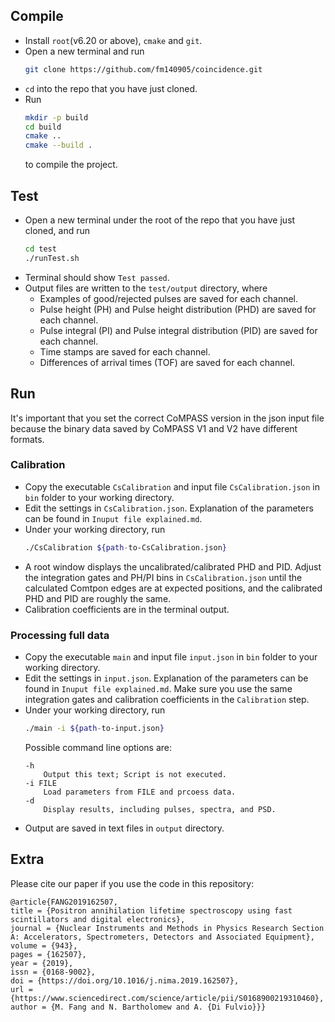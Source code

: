 <!--
 * @Description: 
 * @Author: Ming Fang
 * @Date: 2021-04-06 15:24:22
 * @LastEditors: Ming Fang
 * @LastEditTime: 2022-02-28 20:56:40
-->
## Compile
- Install `root`(v6.20 or above), `cmake` and `git`.
- Open a new terminal and run 
    ```bash
    git clone https://github.com/fm140905/coincidence.git
    ```
- `cd` into the repo that you have just cloned.
- Run 
  ```bash
  mkdir -p build
  cd build
  cmake ..
  cmake --build .
  ```
  to compile the project.

## Test
- Open a new terminal under the root of the repo that you have just cloned, and run 
    ```bash
    cd test
    ./runTest.sh
    ```
-  Terminal should show `Test passed`. 
-  Output files are written to the `test/output` directory, where
    - Examples of good/rejected pulses are saved for each channel.
    - Pulse height (PH) and Pulse height distribution (PHD) are saved for each channel.
    - Pulse integral (PI) and Pulse integral distribution (PID) are saved for each channel.
    - Time stamps are saved for each channel.
    - Differences of arrival times (TOF) are saved for each channel.

## Run
 It's important that you set the correct CoMPASS version in the json input file because the binary data saved by CoMPASS V1 and V2 have different formats.
### Calibration
- Copy the executable `CsCalibration` and input file `CsCalibration.json` in `bin` folder to your working directory.
- Edit the settings in `CsCalibration.json`. Explanation of the parameters can be found in `Inuput file explained.md`.
- Under your working directory, run
    ```bash
    ./CsCalibration ${path-to-CsCalibration.json}
    ```
- A root window displays the uncalibrated/calibrated PHD and PID. Adjust the integration gates and PH/PI bins in `CsCalibration.json` until the calculated Comtpon edges are at expected positions, and the calibrated PHD and PID are roughly the same.
- Calibration coefficients are in the terminal output. 
### Processing full data
- Copy the executable `main` and input file `input.json` in `bin` folder to your working directory.
- Edit the settings in `input.json`. Explanation of the parameters can be found in `Inuput file explained.md`. Make sure you use the same integration gates and calibration coefficients in the `Calibration` step.
- Under your working directory, run
    ```bash
    ./main -i ${path-to-input.json}
    ```
    Possible command line options are:
    ```
    -h
        Output this text; Script is not executed.
    -i FILE
        Load parameters from FILE and prcoess data.
    -d
        Display results, including pulses, spectra, and PSD.
    ```
- Output are saved in text files in `output` directory.

## Extra
Please cite our paper if you use the code in this repository:

```
@article{FANG2019162507,
title = {Positron annihilation lifetime spectroscopy using fast scintillators and digital electronics},
journal = {Nuclear Instruments and Methods in Physics Research Section A: Accelerators, Spectrometers, Detectors and Associated Equipment},
volume = {943},
pages = {162507},
year = {2019},
issn = {0168-9002},
doi = {https://doi.org/10.1016/j.nima.2019.162507},
url = {https://www.sciencedirect.com/science/article/pii/S0168900219310460},
author = {M. Fang and N. Bartholomew and A. {Di Fulvio}}}
```
